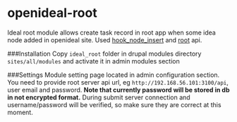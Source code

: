 # openideal-root

Ideal root module allows create task record in root app when some idea node added in openideal site. Used [hook_node_insert](https://api.drupal.org/api/drupal/modules%21node%21node.api.php/function/hook_node_insert/7.x) and [root](https://github.com/linnovate/root) api.

###Installation
Copy `ideal_root` folder in drupal modules directory `sites/all/modules` and activate it in admin modules section

###Settings
Module setting page located in admin configuration section.
You need to provide root server api url, eg `http://192.168.56.101:3100/api`, user email and password. 
**Note that currently password will be stored in db in not encrypted format.** 
During submit server connection and username/password will be verified, so make sure they are correct at this moment.
